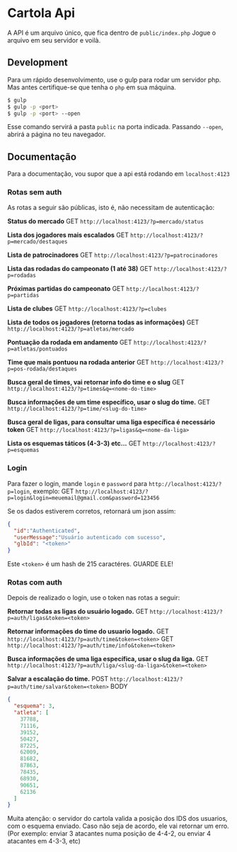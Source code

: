# Cartola Api

A API é um arquivo único, que fica dentro de `public/index.php`
Jogue o arquivo em seu servidor e voilà.

## Development

Para um rápido desenvolvimento, use o gulp para rodar um servidor php. Mas antes certifique-se que tenha o `php` em sua máquina.

```sh
$ gulp
$ gulp -p <port>
$ gulp -p <port> --open
```

Esse comando servirá a pasta `public` na porta indicada. Passando `--open`, abrirá a página no teu navegador.

## Documentação

Para a documentação, vou supor que a api está rodando em `localhost:4123`

### Rotas sem auth
As rotas a seguir são públicas, isto é, não necessitam de autenticação:

**Status do mercado**
GET `http://localhost:4123/?p=mercado/status`

**Lista dos jogadores mais escalados**
GET `http://localhost:4123/?p=mercado/destaques`

**Lista de patrocinadores**
GET `http://localhost:4123/?p=patrocinadores`

**Lista das rodadas do campeonato (1 até 38)**
GET `http://localhost:4123/?p=rodadas`

**Próximas partidas do campeonato**
GET `http://localhost:4123/?p=partidas`

**Lista de clubes**
GET `http://localhost:4123/?p=clubes`

**Lista de todos os jogadores (retorna todas as informações)**
GET `http://localhost:4123/?p=atletas/mercado`

**Pontuação da rodada em andamento**
GET `http://localhost:4123/?p=atletas/pontuados`

**Time que mais pontuou na rodada anterior**
GET `http://localhost:4123/?p=pos-rodada/destaques`

**Busca geral de times, vai retornar info do time e o slug**
GET `http://localhost:4123/?p=times&q=<nome-do-time>`

**Busca informações de um time específico, usar o slug do time.**
GET `http://localhost:4123/?p=time/<slug-do-time>`

**Busca geral de ligas, para consultar uma liga específica é necessário token**
GET `http://localhost:4123/?p=ligas&q=<nome-da-liga>`

**Lista os esquemas táticos (4-3-3) etc...**
GET `http://localhost:4123/?p=esquemas`

### Login
Para fazer o login, mande `login` e `password` para `http://localhost:4123/?p=login`, exemplo:
GET `http://localhost:4123/?p=login&login=meuemail@gmail.com&password=123456`

Se os dados estiverem corretos, retornará um json assim:
```json
{
  "id":"Authenticated",
  "userMessage":"Usuário autenticado com sucesso",
  "glbId": "<token>"
}
```
Este `<token>` é um hash de 215 caractéres. GUARDE ELE!

### Rotas com auth
Depois de realizado o login, use o token nas rotas a seguir:

**Retornar todas as ligas do usuário logado.**
GET `http://localhost:4123/?p=auth/ligas&token=<token>`

**Retornar informações do time do usuario logado.**
GET `http://localhost:4123/?p=auth/time&token=<token>`
GET `http://localhost:4123/?p=auth/time/info&token=<token>`

**Busca informações de uma liga específica, usar o slug da liga.**
GET `http://localhost:4123/?p=auth/liga/<slug-da-liga>&token=<token>`

**Salvar a escalação do time.**
POST `http://localhost:4123/?p=auth/time/salvar&token=<token>`
BODY <exemplo>
```json
{
  "esquema": 3,
  "atleta": [
    37788,
    71116,
    39152,
    50427,
    87225,
    62009,
    81682,
    87863,
    78435,
    68930,
    90651,
    62136
  ]
}
```

Muita atenção: o servidor do cartola valida a posição dos IDS dos usuarios, com o esquema enviado. Caso não seja de acordo, ele vai retornar um erro. (Por exemplo: enviar 3 atacantes numa posição de 4-4-2, ou enviar 4 atacantes em 4-3-3, etc)
